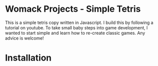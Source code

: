 # Womack Projects - Simple Tetris
This is a simple tetris copy written in Javascript. I build this by following a tutorial on youtube. To take small baby steps into game development, I wanted to start simple and learn how to re-create classic games. Any advice is welcome!

# Installation
